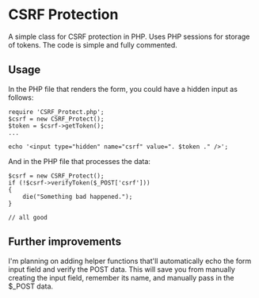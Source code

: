 # CSRF Protection

A simple class for CSRF protection in PHP. Uses PHP sessions for storage of tokens. The code is simple and fully commented.

## Usage

In the PHP file that renders the form, you could have a hidden input as follows:

    require 'CSRF_Protect.php';
    $csrf = new CSRF_Protect();
    $token = $csrf->getToken();
    ...
    
    echo '<input type="hidden" name="csrf" value=". $token ." />';
    
And in the PHP file that processes the data:

    $csrf = new CSRF_Protect();
    if (!$csrf->verifyToken($_POST['csrf']))
    {
        die("Something bad happened.");
    }
    
    // all good
    
    
## Further improvements

I'm planning on adding helper functions that'll automatically echo the form input field and verify the POST data. This will save you from manually creating the input field, remember its name, and manually pass in the $_POST data.
